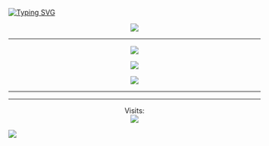 <a href="https://git.io/typing-svg"><img src="https://readme-typing-svg.demolab.com?font=Fira+Code&pause=1000&color=F73A40&repeat=false&width=435&lines=Hi+%2C+Im+Slayz" alt="Typing SVG" /></a>


<p align="center"><img src="https://lanyard.cnrad.dev/api/614112274390450235?&theme=dark&borderRadius=20px&idleMessage=Doing%20nothing%20right%20now&showDisplayName=true"></a></p>

-----


<p align="center">
 <img src="https://github-readme-stats-eight-theta.vercel.app/api/top-langs/?username=Slaaaayz&layout=compact&langs_count=8&theme=nightowl&locale=en"/>
<p align="center">
    <img src="https://github-readme-activity-graph.vercel.app/graph?username=Slaaaayz&theme=modern-lilac"/>
<p align="center">
<img src="https://github.com/dekrypted/dekrypted/blob/output/github-contribution-grid-snake-dark.svg#gh-dark-mode-only"/>

 
----- 


-----
<p align="center"> 
  Visits:<br>
  <img src="https://komarev.com/ghpvc/?username=Slaaaayz&style=for-the-badge"/>
</p>


![](https://raw.githubusercontent.com/Trilokia/Trilokia/379277808c61ef204768a61bbc5d25bc7798ccf1/bottom_header.svg)


